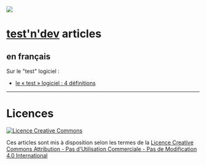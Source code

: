 ![](https://www.testndev.com/assets/img/webapp-logo.svg)


# [test'n'dev](https://www.testndev.com) articles

## en français

Sur le "test" logiciel :

- [le « test » logiciel : 4 définitions](testing/100-definitions-de-test-logiciel.html)


---

# Licences 

[![Licence Creative Commons](https://i.creativecommons.org/l/by-nc-nd/4.0/88x31.png)](http://creativecommons.org/licenses/by-nc-nd/4.0/)

Ces articles sont mis à disposition selon les termes de la [Licence Creative Commons Attribution - Pas d'Utilisation Commerciale - Pas de Modification 4.0 International](https://creativecommons.org/licenses/by-nc-nd/4.0/deed.fr) 
